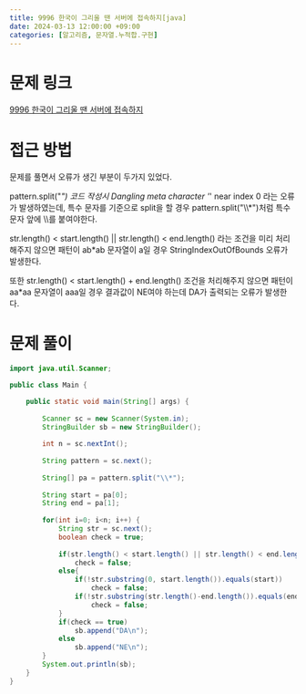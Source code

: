 ```yaml
---
title: 9996 한국이 그리울 땐 서버에 접속하지[java]
date: 2024-03-13 12:00:00 +09:00
categories: [알고리즘, 문자열.누적합.구현]
---
```

# 문제 링크
[9996 한국이 그리울 땐 서버에 접속하지](https://www.acmicpc.net/problem/9996)

# 접근 방법
문제를 풀면서 오류가 생긴 부분이 두가지 있었다.

pattern.split("*") 코드 작성시 Dangling meta character '*' near index 0 라는 오류가 발생하였는데, 특수 문자를 기준으로 split을 할 경우 pattern.split("\\\\*")처럼 특수 문자 앞에 \\\\를 붙여야한다. 

str.length() < start.length() || str.length() < end.length()
라는 조건을 미리 처리해주지 않으면 패턴이 ab*ab 문자열이 a일 경우 StringIndexOutOfBounds 오류가 발생한다.

또한 str.length() < start.length() + end.length() 조건을 처리해주지 않으면 패턴이 aa*aa 문자열이 aaa일 경우 결과값이 NE여야 하는데 DA가 출력되는 오류가 발생한다.


# 문제 풀이
```java
import java.util.Scanner;

public class Main {

	public static void main(String[] args) {
		
		Scanner sc = new Scanner(System.in);
		StringBuilder sb = new StringBuilder();
		
		int n = sc.nextInt();
		
		String pattern = sc.next();
		
		String[] pa = pattern.split("\\*");
		
		String start = pa[0];
		String end = pa[1];
		
		for(int i=0; i<n; i++) {
			String str = sc.next();
			boolean check = true;
			
			if(str.length() < start.length() || str.length() < end.length() || str.length() < start.length() + end.length())
				check = false;
			else{
				if(!str.substring(0, start.length()).equals(start))
					check = false;
				if(!str.substring(str.length()-end.length()).equals(end))
					check = false;	
			}
			if(check == true)
				sb.append("DA\n");
			else
				sb.append("NE\n");
		}
		System.out.println(sb);
	}
}


```
